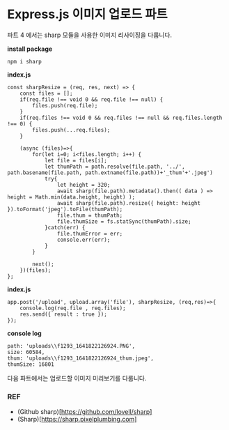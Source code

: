 # Express.js 이미지 업로드 파트 #

파트 4 에서는 sharp 모듈을 사용한 이미지 리사이징을 다룹니다.

**install package**
```
npm i sharp
```

**index.js**
```
const sharpResize = (req, res, next) => {
    const files = [];
    if(req.file !== void 0 && req.file !== null) {
        files.push(req.file);
    }
    if(req.files !== void 0 && req.files !== null && req.files.length !== 0) {
        files.push(...req.files);
    }
    
    (async (files)=>{
        for(let i=0; i<files.length; i++) {
            let file = files[i];
            let thumPath = path.resolve(file.path, '../', path.basename(file.path, path.extname(file.path))+'_thum'+'.jpeg')
            try{
                let height = 320;
                await sharp(file.path).metadata().then(( data ) => height = Math.min(data.height, height) );
                await sharp(file.path).resize({ height: height }).toFormat('jpeg').toFile(thumPath);
                file.thum = thumPath;
                file.thumSize = fs.statSync(thumPath).size;
            }catch(err) {
                file.thumError = err;
                console.err(err);
            }
        }

        next();
    })(files);
};
```

**index.js**
```
app.post('/upload', upload.array('file'), sharpResize, (req,res)=>{
    console.log(req.file , req.files);
    res.send({ result : true });
});
```

**console log**
```
path: 'uploads\\f1293_1641822126924.PNG',
size: 60584,
thum: 'uploads\\f1293_1641822126924_thum.jpeg',
thumSize: 16801
```

다음 파트에서는 업로드할 이미지 미리보기를 다룹니다.

### REF
* (Github sharp)[https://github.com/lovell/sharp]
* (Sharp)[https://sharp.pixelplumbing.com]